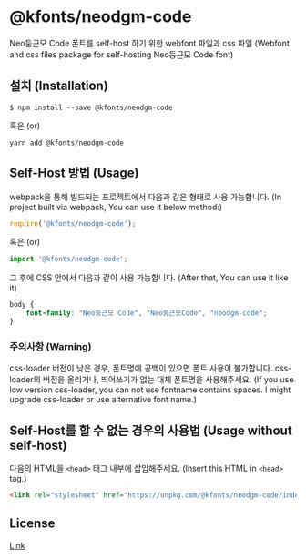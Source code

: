 # @kfonts/neodgm-code

Neo둥근모 Code 폰트를 self-host 하기 위한 webfont 파일과 css 파일
(Webfont and css files package for self-hosting Neo둥근모 Code font)

## 설치 (Installation)

```
$ npm install --save @kfonts/neodgm-code
```

혹은 (or)

```
yarn add @kfonts/neodgm-code
```

## Self-Host 방법 (Usage)

webpack을 통해 빌드되는 프로젝트에서 다음과 같은 형태로 사용 가능합니다.
(In project built via webpack, You can use it below method:)

```js
require('@kfonts/neodgm-code');
```

혹은 (or)

```js
import '@kfonts/neodgm-code';
```

그 후에 CSS 안에서 다음과 같이 사용 가능합니다.
(After that, You can use it like it)

```css
body {
    font-family: "Neo둥근모 Code", "Neo둥근모Code", "neodgm-code";
}
```

### 주의사항 (Warning)

css-loader 버전이 낮은 경우, 폰트명에 공백이 있으면 폰트 사용이 불가합니다.
css-loader의 버전을 올리거나, 띄어쓰기가 없는 대체 폰트명을 사용해주세요.
(If you use low version css-loader, you can not use fontname contains spaces.
I might upgrade css-loader or use alternative font name.)

## Self-Host를 할 수 없는 경우의 사용법 (Usage without self-host)

다음의 HTML을 `<head>` 태그 내부에 삽입해주세요.
(Insert this HTML in `<head>` tag.)

```html
<link rel="stylesheet" href="https://unpkg.com/@kfonts/neodgm-code/index.css" />
```

## License

[Link](https://github.com/neodgm/neodgm/blob/main/LICENSE.txt)